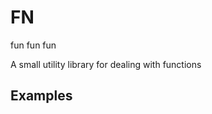 # FN

fun fun fun

A small utility library for dealing with functions

## Examples

```javascript
```
